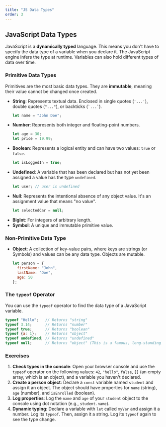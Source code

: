 ```yaml
---
title: "JS Data Types"
order: 3
---
```


## JavaScript Data Types

JavaScript is a **dynamically typed** language. This means you don't have to specify the data type of a variable when you declare it. The JavaScript engine infers the type at runtime. Variables can also hold different types of data over time.

### Primitive Data Types

Primitives are the most basic data types. They are **immutable**, meaning their value cannot be changed once created.

-   **String**: Represents textual data. Enclosed in single quotes (`'...'`), double quotes (`"..."`), or backticks (`` `...` ``).
    ```javascript
    let name = "John Doe";
    ```
-   **Number**: Represents both integer and floating-point numbers.
    ```javascript
    let age = 30;
    let price = 19.99;
    ```
-   **Boolean**: Represents a logical entity and can have two values: `true` or `false`.
    ```javascript
    let isLoggedIn = true;
    ```
-   **Undefined**: A variable that has been declared but has not yet been assigned a value has the type `undefined`.
    ```javascript
    let user; // user is undefined
    ```
-   **Null**: Represents the intentional absence of any object value. It's an assignment value that means "no value".
    ```javascript
    let selectedCar = null;
    ```
-   **BigInt**: For integers of arbitrary length.
-   **Symbol**: A unique and immutable primitive value.

### Non-Primitive Data Type

-   **Object**: A collection of key-value pairs, where keys are strings (or Symbols) and values can be any data type. Objects are mutable.
    ```javascript
    let person = {
      firstName: "John",
      lastName: "Doe",
      age: 50
    };
    ```

### The `typeof` Operator

You can use the `typeof` operator to find the data type of a JavaScript variable.

```javascript
typeof "Hello";   // Returns "string"
typeof 3.14;      // Returns "number"
typeof true;      // Returns "boolean"
typeof {a: 1};    // Returns "object"
typeof undefined; // Returns "undefined"
typeof null;      // Returns "object" (This is a famous, long-standing bug)
```

### Exercises

1.  **Check types in the console**: Open your browser console and use the `typeof` operator on the following values: `42`, `"hello"`, `false`, `[]` (an empty array, which is an object), and a variable you haven't declared.
2.  **Create a person object**: Declare a `const` variable named `student` and assign it an object. The object should have properties for `name` (string), `age` (number), and `isEnrolled` (boolean).
3.  **Log properties**: Log the `name` and `age` of your `student` object to the console using dot notation (e.g., `student.name`).
4.  **Dynamic typing**: Declare a variable with `let` called `myVar` and assign it a number. Log its `typeof`. Then, assign it a string. Log its `typeof` again to see the type change.
